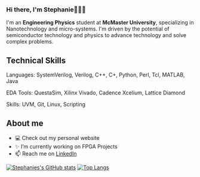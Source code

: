 ### Hi there, I'm Stephanie👋👩‍💻

I'm an **Engineering Physics** student at **McMaster University**, specializing in Nanotechnology and micro-systems. I'm driven by the potential of semiconductor technology and physics to advance technology and solve complex problems.

## Technical Skills
Languages: SystemVerilog, Verilog, C++, C+, Python, Perl, Tcl, MATLAB, Java

EDA Tools: QuestaSim, Xilinx Vivado, Cadence Xcelium, Lattice Diamond

Skills: UVM, Git, Linux, Scripting


## About me
- 💻 Check out my personal website 
- ✨ I’m currently working on FPGA Projects 
- 📫 Reach me on [LinkedIn](www.linkedin.com/in/steph-vo)

[![Stephanies's GitHub stats](https://github-readme-stats.vercel.app/api?username=stephvvo&show_icons=true&theme=omni)](https://github.com/anuraghazra/github-readme-stats)
[![Top Langs](https://github-readme-stats.vercel.app/api/top-langs/?username=stephvvo&show_icons=true&theme=omni&layout=compact)](https://github.com/anuraghazra/github-readme-stats)


<!--
**stephvvo/stephvvo** is a ✨ _special_ ✨ repository because its `README.md` (this file) appears on your GitHub profile.

Here are some ideas to get you started:

- 🔭 I’m currently working on ...
- 🌱 I’m currently learning ...
- 👯 I’m looking to collaborate on ...
- 🤔 I’m looking for help with ...
- 💬 Ask me about ...
- 📫 How to reach me: ...
- 😄 Pronouns: ...
- ⚡ Fun fact: ...
-->
